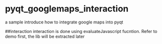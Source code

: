 # pyqt_googlemaps_interaction
a sample introduce how to integrate google maps into pyqt

##interaction
interaction is done using evaluateJavascript fucntion. Refer to demo first, the lib will be extracted later



